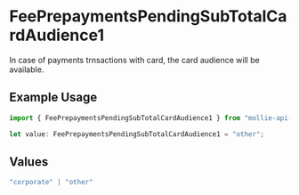 # FeePrepaymentsPendingSubTotalCardAudience1

In case of payments trnsactions with card, the card audience will be available.

## Example Usage

```typescript
import { FeePrepaymentsPendingSubTotalCardAudience1 } from "mollie-api-typescript/models/operations";

let value: FeePrepaymentsPendingSubTotalCardAudience1 = "other";
```

## Values

```typescript
"corporate" | "other"
```